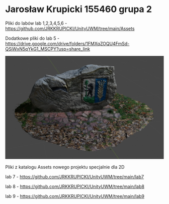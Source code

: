 # Jarosław Krupicki 155460 grupa 2

Pliki do labów
lab 1,2,3,4,5,6 - https://github.com/JRKKRUPICKI/UnityUWM/tree/main/Assets

Dodatkowe pliki do lab 5 - https://drive.google.com/drive/folders/1FMXqZOQU4FmSd-QSjWxN5qYkG1_MSCPY?usp=share_link

![model](Assets/lab5/model.png)

Pliki z katalogu Assets nowego projektu specjalnie dla 2D

lab 7 - https://github.com/JRKKRUPICKI/UnityUWM/tree/main/lab7

lab 8 - https://github.com/JRKKRUPICKI/UnityUWM/tree/main/lab8

lab 9 - https://github.com/JRKKRUPICKI/UnityUWM/tree/main/lab9

